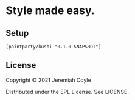 # Style made easy.


## Setup

```
[paintparty/kushi "0.1.0-SNAPSHOT"]
```



## License

Copyright © 2021 Jeremiah Coyle

Distributed under the EPL License. See LICENSE.
